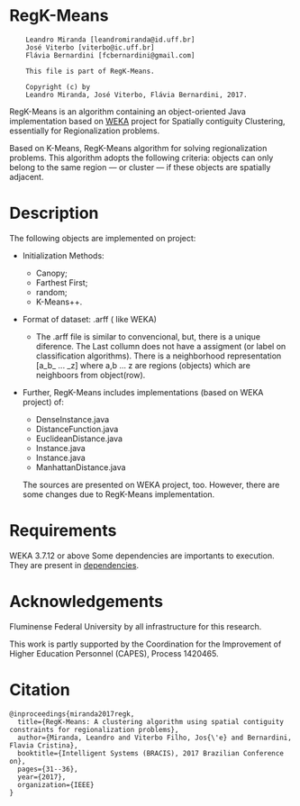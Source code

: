 # RegK-Means
```
    Leandro Miranda [leandromiranda@id.uff.br]
    José Viterbo [viterbo@ic.uff.br]
    Flávia Bernardini [fcbernardini@gmail.com]
    
    This file is part of RegK-Means.
    
    Copyright (c) by
    Leandro Miranda, José Viterbo, Flávia Bernardini, 2017.
```

RegK-Means is an algorithm containing an object-oriented Java implementation based on [WEKA](https://www.cs.waikato.ac.nz/ml/weka/) project for Spatially contiguity Clustering, essentially for Regionalization problems.

Based on K-Means, RegK-Means algorithm for solving regionalization problems. This algorithm adopts the following criteria: objects can only belong to the same region — or cluster — if these objects are spatially adjacent.

# Description

The following objects are implemented on project:

* Initialization Methods: 
  - Canopy;
  - Farthest First;
  - random;
  - K-Means++.

* Format of dataset: .arff ( like WEKA)
    - The .arff file is similar to convencional, but, there is a unique diference. The Last collumn does not have a assigment (or label on classification algorithms). There is a neighborhood representation [a_b_ ... _z] where a,b ... z are regions (objects) which are neighboors from object(row).

* Further, RegK-Means includes implementations (based on WEKA project) of:
  - DenseInstance.java 
  - DistanceFunction.java 
  - EuclideanDistance.java 
  - Instance.java
  - Instance.java
  - ManhattanDistance.java
  
  The sources are presented on WEKA project, too. However, there are some changes due to RegK-Means implementation. 




# Requirements
WEKA 3.7.12 or above
Some dependencies are importants to execution. They are present in [dependencies](https://github.com/BotelhoMiranda/RegK-Means/tree/master/Dependencies).

# Acknowledgements

Fluminense Federal University by all infrastructure for this research.

This work is partly supported by the Coordination for the Improvement of Higher Education Personnel (CAPES), Process 1420465.

# Citation

```
@inproceedings{miranda2017regk,
  title={RegK-Means: A clustering algorithm using spatial contiguity constraints for regionalization problems},
  author={Miranda, Leandro and Viterbo Filho, Jos{\'e} and Bernardini, Flavia Cristina},
  booktitle={Intelligent Systems (BRACIS), 2017 Brazilian Conference on},
  pages={31--36},
  year={2017},
  organization={IEEE}
}
```





